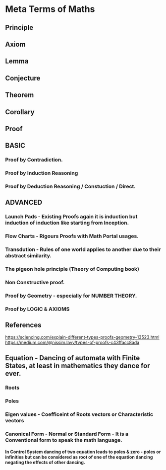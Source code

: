 # Meta Terms of Maths

## Principle

## Axiom

## Lemma

## Conjecture

## Theorem

## Corollary

## Proof
  ## BASIC
  ### Proof by Contradiction.
  ### Proof by Induction Reasoning
  ### Proof by Deduction Reasoning / Constuction / Direct.
  
  ## ADVANCED
  ### Launch Pads - Existing Proofs again it is induction but induction of induction like starting from Inception.
  ### Flow Charts - Rigours Proofs with Math Portal usages.
  ### Transdution - Rules of one world applies to another due to their abstract similarity.
  ### The pigeon hole principle (Theory of Computing book)
  ### Non Constructive proof.
  ### Proof by Geometry  - especially for NUMBER THEORY.
  ### Proof by LOGIC & AXIOMS
  
  ## References
  https://sciencing.com/explain-different-types-proofs-geometry-13523.html
  https://medium.com/@nissim.lavy/types-of-proofs-c43ffacc8ada
  
  
## Equation - Dancing of automata with Finite States, at least in mathematics they dance for ever.
  ### Roots
  ### Poles
  ### Eigen values - Coefficeint of Roots vectors or Characteristic vectors
  ### Canonical Form - Normal or Standard Form - It is a Conventional form to speak the math language.
  
  #### In Control System dancing of two equation leads to poles & zero - poles or infinities but can be considered as root of one of the equation dancing negating the effects of other dancing.
  
